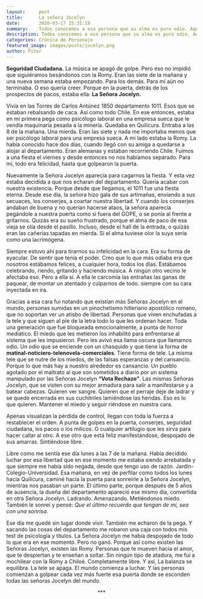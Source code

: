 ```yaml
---
layout:     post
title:      La señora Jocelyn
date:       2020-03-17 15:31:19
summary:    Todos conocemos a esa persona que su alma es puro odio. Aquí les presento a una de esas personas.
description: Todos conocemos a esa persona que su alma es puro odio. Aquí les presento a una de esas personas.
categories: Crónica de Personaje
featured_image: images/posts/jocelyn.png
author: Piter
---
```


**Seguridad Ciudadana.**
La música se apagó de golpe. Pero eso no impidió que siguiéramos besándonos con la Romy. Eran las siete de la mañana y una nueva semana estaba empezando. Para los demás. Para mí aún no terminaba. O eso quería creer. Porque en la puerta, detrás de los prospectos de pacos, estaba ella: **La Señora Jocelyn.**

Vivía en las Torres de Carlos Antúnez 1850 departamento 1011. Esos que se estaban rebalsando de caca. Así como todo Chile. En ese entonces, estaba en mi primera pega como psicólogo laboral en una empresa sueca que le vendía maquinaria pesada a la minería. Quedaba en Quilicura. Entraba a las 8 de la mañana. Una mierda. Eran las siete y nada me importaba menos que ser psicólogo laboral para una empresa sueca. A mi lado estaba la Romy. La había conocido hace dos días, cuando llegó con su amiga a quedarse a alojar al departamento. Eran alemanas y estaban recorriendo Chile. Fuimos a una fiesta el viernes y desde entonces no nos habíamos separado. Para mí, todo era felicidad, hasta que golpearon la puerta.

Nuevamente la Señora Jocelyn aparecía para cagarnos la fiesta. Y esta vez estaba decidida a que nos echaran del departamento. Quería acabar con nuestra existencia. Porque desde que llegamos, el 1011 fue una fiesta eterna. Desde ese día, la señora hizo gala de sus artimañas, enviando a sus secuaces, los conserjes, a coartar nuestra libertad. Y cuando los conserjes andaban de buena y no querían hacerse ataos, la señora aparecía pegándole a nuestra puerta como si fuera del GOPE, o se ponía al frente a gritarnos. Quizás era su sueño frustrado, porque el alma de paco de esa vieja se olía desde el pasillo. Incluso, desde el hall de la entrada, o quizás eran las cañerías tapadas en mierda. Si el alma tuviese olor la suya sería como una lacrimógena.

Siempre estuvo ahí para tirarnos su infelicidad en la cara. Era su forma de eyacular. De sentir que tenía el poder. Creo que lo que más odiaba era que nosotros estábamos felices, a cualquier hora, todos los días. Estábamos celebrando, riendo, gritando y haciendo música. A ningún otro vecino le afectaba eso. Pero a ella sí. A ella le carcomía las entrañas las ganas de paquear, de montar un atentado y culparnos de todo. siempre con su cara inyectada en ira.

Gracias a esa cara fui notando que existían más Señoras Jocelyn en el mundo, personas sumidas en un pinochetismo hitleriano apostólico romano, que no soportan ver un atisbo de libertad. Personas que viven enchufadas a la tele y que siguen al pie de la letra todo lo que les ordenan hacer. Toda una generación que fue bloqueada emocionalmente, a punta de horror mediático. El miedo que les metieron los inhabilitó para enfrentarse al sistema que les impusieron. Pero les avivó esa llama oscura que llamamos odio. Un odio que se enciende con un chasquido y que tiene la forma de **matinal-noticiero-telenovela-comerciales**. Tiene forma de tele. La misma tele que se nutre de los miedos, de las falsas esperanzas y del cansancio. Porque lo que más hay a nuestro alrededor es cansancio. Un pueblo agotado por el maltrato al que son sometidos a diario por un sistema manipulado por las Señoras Jocelyn **“Vota Rechazo”**.
Las mismas Señoras Jocelyn, que se visten con su mejor armadura para salir a manifestarse y a batear cabezas. Quieren ver sangre. Quieren que el perraje deje de ladrar y se quede encerrada en sus cuchitriles lamiéndose las heridas. Eso es lo que quieren. Mantener el miedo y seguir riéndose en nuestra cara.

Apenas visualizan la pérdida de control, llegan con toda la fuerza a restablecer el orden. A punta de golpes en la puerta, conserjes, seguridad ciudadana, los pacos o los milicos. O cualquier artilugio que les sirva para hacer callar al otro. A ese otro que está feliz manifestándose, despojado de sus amarras. Sintiéndose libre.

Libre como me sentía ese día lunes a las 7 de la mañana. Había decidido luchar por esa libertad que en ese momento me estaba siendo arrebatada y que siempre me había sido negada, desde que tengo uso de razón. Jardín-Colegio-Universidad. Esa mañana, en vez de perfilar como todos los lunes hacia Quilicura, caminé hacia la puerta para sonreírle a la Señora Jocelyn, mientras nos pasaban un parte. El último parte, porque después de 5 años de ausencia, la dueña del departamento apareció ese mismo día, convertida en otra Señora Jocelyn. Ladrando. Amenazando. Metiéndonos miedo. También le sonreí y pensé: *Que el último recuerdo que tengan de mí, sea con una sonrisa*.

Ese día me quedé sin lugar donde vivir.
También me echaron de la pega.
Y sacando las cosas del departamento me robaron una caja con todos mis test de psicología y títulos.
La Señora Jocelyn me había despojado de todo lo que era en ese momento.
Pero no ganó.
Porque así como existen las Señoras Jocelyn, existen las Romy. Personas que te mueven hacia el amor, que te despiertan y te enseñan a soltar.
Sin ningún tipo de atadura, me fui a mochilear con la Romy a Chiloé. Completamente libre.
Y así,
La balanza se equilibra.
La tele se apaga.
El mundo comienza a luchar.
Y las personas comienzan a golpear cada vez más fuerte esa puerta donde se esconden todas las señoras Jocelyn del mundo.


<center> *** </center>
